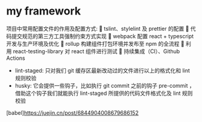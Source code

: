# my framework

项目中常用配置文件的作用及配置方式:
🍊 tslint、stylelint 及 prettier 的配置
🍉 代码提交规范的第三方工具强制约束方式实现
🍓 webpack 配置 react + typescript 开发与生产环境及优化
🍑 rollup 构建组件打包环境并发布至 npm 的全流程
🍏 利用 react-testing-library 对 react 组件进行测试
🥝 持续集成（CI）、Github Actions

* lint-staged: 只对我们 git 缓存区最新改动过的文件进行以上的格式化和 lint 规则校验
* husky: 它会提供一些钩子，比如执行 git commit 之前的钩子 pre-commit ，借助这个钩子我们就能执行 lint-staged 所提供的代码文件格式化及 lint 规则校验

[babel]https://juejin.cn/post/6844904008679686152

